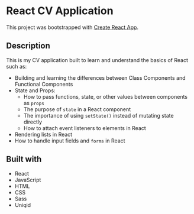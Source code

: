 # React CV Application

This project was bootstrapped with [Create React App](https://github.com/facebook/create-react-app).

## Description

This is my CV application built to learn and understand the basics of React such as:

- Building and learning the differences between Class Components and Functional Components
- State and Props:
  - How to pass functions, state, or other values between components as `props`
  - The purpose of `state` in a React component
  - The importance of using `setState()` instead of mutating state directly
  - How to attach event listeners to elements in React
- Rendering lists in React
- How to handle input fields and `forms` in React

## Built with

- React
- JavaScript
- HTML
- CSS
- Sass
- Uniqid
